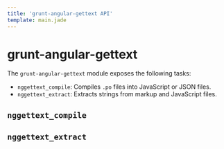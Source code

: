 ```yaml
---
title: 'grunt-angular-gettext API'
template: main.jade
---
```


# grunt-angular-gettext

The `grunt-angular-gettext` module exposes the following tasks:

* `nggettext_compile`: Compiles `.po` files into JavaScript or JSON files.
* `nggettext_extract`: Extracts strings from markup and JavaScript files.

## `nggettext_compile`

## `nggettext_extract`
